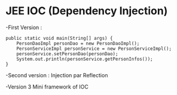 # JEE IOC (Dependency Injection)
-First Version : 

	public static void main(String[] args) {
		PersonDaoImpl personDao = new PersonDaoImpl();
		PersonServiceImpl personService = new PersonServiceImpl();
		personService.setPersonDao(personDao);
		System.out.println(personService.getPersonInfos());
	}
	
	
-Second version :
	Injection par Reflection

-Version 3
	Mini framework of IOC